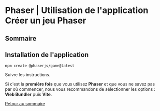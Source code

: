 # Phaser | Utilisation de l'application Créer un jeu Phaser

## Sommaire

## Installation de l'application

```npm create @phaserjs/game@latest```

Suivre les instructions.

Si c'est la **première fois** que vous utilisez **Phaser** et que vous ne savez pas par où commencer, nous vous recommandons de sélectionner les options : **Web Bundler** puis **Vite**.

[Retour au sommaire](#sommaire)
